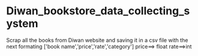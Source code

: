 # Diwan_bookstore_data_collecting_system

Scrap all the books from Diwan website and
saving it in a csv file with the next formating
['book name','price','rate','category']
price==> float
rate==>int
